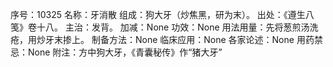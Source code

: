 序号：10325
名称：牙消散
组成：狗大牙（炒焦黑，研为末）。
出处：《遵生八笺》卷十八。
主治：发背。
加减：None
功效：None
用法用量：先将葱煎汤洗疮，用炒牙末掺上。
制备方法：None
临床应用：None
各家论述：None
用药禁忌：None
附注：方中狗大牙，《青囊秘传》作“猪大牙”
